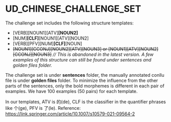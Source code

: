 # UD_CHINESE_CHALLENGE_SET

The challenge set includes the following structure templates:
- [VERB][NOUN1][ATV]**[NOUN2]**
- [NUM]**[CLF]**[NOUN1][ATV][NOUN2]
- [VERB][PFV][NUM]**[CLF]**[NOUN]
- ~~[NOUN1][CCONJ][NOUN2][ATV][NOUN3] or [NOUN1][ATV][NOUN2][CCONJ][NOUN3]~~ *// This is abandoned in the latest version. A few examples of this structure can still be found under sentences and golden files folder.*

The challenge set is under **sentences** folder, the manually annotated conllu file is under **golden files** folder. To minimize the influence from the other parts of the sentences, only the bold morphemes is different in each pair of examples. We have 100 examples (50 pairs) for each template.

In our templates, ATV is 的(de), CLF is the classifier in the quantifier phrases like 个(ge), PFV is 了(le). Reference: https://link.springer.com/article/10.1007/s10579-021-09564-2


